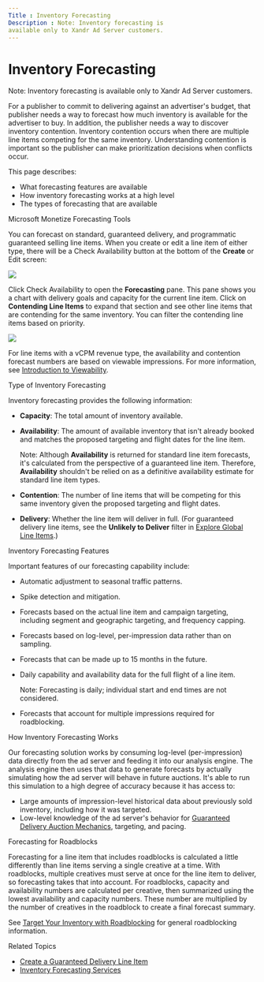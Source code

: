 ```yaml
---
Title : Inventory Forecasting
Description : Note: Inventory forecasting is
available only to Xandr Ad Server customers.
---
```



# Inventory Forecasting





Note: Inventory forecasting is
available only to Xandr Ad Server customers.



For a publisher to commit to delivering against an advertiser's budget,
that publisher needs a way to forecast how much inventory is available
for the advertiser to buy. In addition, the publisher needs a way to
discover inventory contention. Inventory contention occurs when there
are multiple line items competing for the same inventory. Understanding
contention is important so the publisher can make prioritization
decisions when conflicts occur.

This page describes:

- What forecasting features are available
- How inventory forecasting works at a high level
- The types of forecasting that are available

Microsoft Monetize Forecasting Tools

You can forecast on standard, guaranteed delivery, and programmatic
guaranteed selling line items. When you create or edit a line item of
either type, there will be a Check
Availability button at the bottom of the **Create** or
Edit screen:

<img src="../images/inventory-forecasting/check-availability.png"
class="image" />

Click Check Availability to open the
**Forecasting** pane. This pane shows you a chart with delivery goals
and capacity for the current line item. Click on **Contending Line
Items** to expand that section and see other line items that are
contending for the same inventory. You can filter the contending line
items based on priority.

<img src="../images/inventory-forecasting/gdli-availability.png"
class="image" />

For line items with a vCPM revenue type, the availability and contention
forecast numbers are based on viewable impressions. For more
information, see
<a href="introduction-to-viewability.html" class="xref">Introduction to
Viewability</a>.

Type of Inventory Forecasting

Inventory forecasting provides the following information:

- **Capacity**: The total amount of inventory available.
- **Availability**: The amount of available inventory that isn't already
  booked and matches the proposed targeting and flight dates for the
  line item.
  <div id="ID-000007a3__note_uln_b2d_3sb" 

  Note: Although **Availability** is
  returned for standard line item forecasts, it's calculated from the
  perspective of a guaranteed line item. Therefore, **Availability**
  shouldn't be relied on as a definitive availability estimate for
  standard line item types.

  
- **Contention**: The number of line items that will be competing for
  this same inventory given the proposed targeting and flight dates.
- **Delivery**: Whether the line item will deliver in full. (For
  guaranteed delivery line items, see the **Unlikely to Deliver** filter
  in
  <a href="explore-global-line-items.html" class="xref">Explore Global
  Line Items</a>.)

Inventory Forecasting Features

Important features of our forecasting capability include:

- Automatic adjustment to seasonal traffic patterns.
- Spike detection and mitigation.
- Forecasts based on the actual line item and campaign targeting,
  including segment and geographic targeting, and frequency capping.
- Forecasts based on log-level, per-impression data rather than on
  sampling.
- Forecasts that can be made up to 15 months in the future.
- Daily capability and availability data for the full flight of a line
  item.
  

  Note: Forecasting is daily;
  individual start and end times are not considered.

  
- Forecasts that account for multiple impressions required for
  roadblocking.

How Inventory Forecasting Works

Our forecasting solution works by consuming log-level (per-impression)
data directly from the ad server and feeding it into our analysis
engine. The analysis engine then uses that data to generate forecasts by
actually simulating how the ad server will behave in future auctions.
It's able to run this simulation to a high degree of accuracy because it
has access to:

- Large amounts of impression-level historical data about previously
  sold inventory, including how it was targeted.
- Low-level knowledge of the ad server's behavior for
  <a href="guaranteed-delivery-auction-mechanics.html"
  class="xref">Guaranteed Delivery Auction Mechanics</a>, targeting, and
  pacing.

Forecasting for Roadblocks

Forecasting for a line item that includes roadblocks is calculated a
little differently than line items serving a single creative at a time.
With roadblocks, multiple creatives must serve at once for the line item
to deliver, so forecasting takes that into account. For roadblocks,
capacity and availability numbers are calculated per creative, then
summarized using the lowest availability and capacity numbers. These
number are multiplied by the number of creatives in the roadblock to
create a final forecast summary.

See <a href="target-your-inventory-with-roadblocking.html"
class="xref">Target Your Inventory with Roadblocking</a> for general
roadblocking information.

Related Topics

- <a href="create-a-guaranteed-delivery-line-item.html"
  class="xref">Create a Guaranteed Delivery Line Item</a>
- <a
  href="https://docs.xandr.com/bundle/xandr-api/page/inventory-forecasting-services.html"
  class="xref" target="_blank">Inventory Forecasting Services</a>




